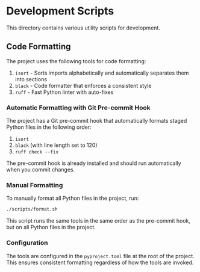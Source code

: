 # Development Scripts

This directory contains various utility scripts for development.

## Code Formatting

The project uses the following tools for code formatting:

1. `isort` - Sorts imports alphabetically and automatically separates them into sections
2. `black` - Code formatter that enforces a consistent style
3. `ruff` - Fast Python linter with auto-fixes

### Automatic Formatting with Git Pre-commit Hook

The project has a Git pre-commit hook that automatically formats staged Python files in the following order:

1. `isort`
2. `black` (with line length set to 120)
3. `ruff check --fix`

The pre-commit hook is already installed and should run automatically when you commit changes.

### Manual Formatting

To manually format all Python files in the project, run:

```bash
./scripts/format.sh
```

This script runs the same tools in the same order as the pre-commit hook, but on all Python files in the project.

### Configuration

The tools are configured in the `pyproject.toml` file at the root of the project. This ensures consistent formatting regardless of how the tools are invoked.
